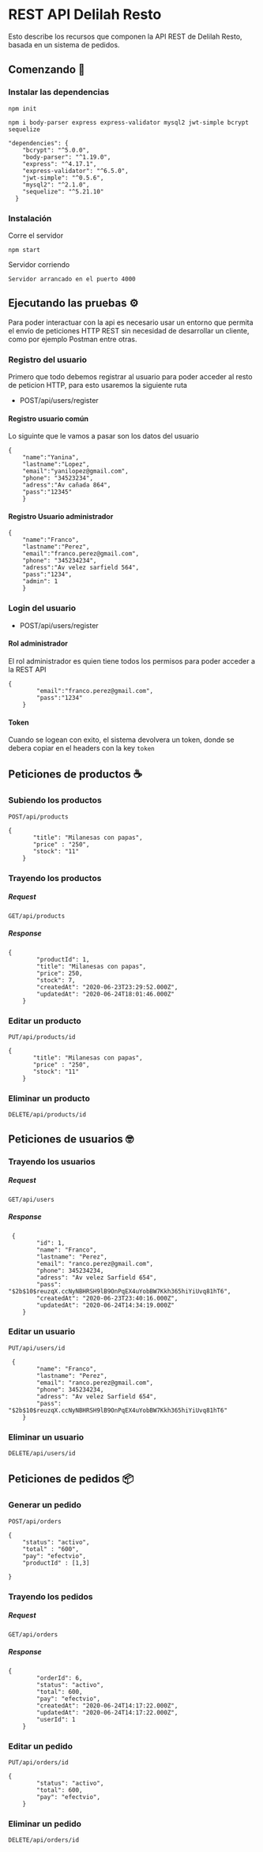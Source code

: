 # REST API Delilah Resto

Esto describe los recursos que componen la API REST de Delilah Resto, basada en un sistema de pedidos.

## Comenzando 🚀

### Instalar las dependencias 

`npm init`

`npm i body-parser express express-validator mysql2 jwt-simple bcrypt sequelize`

```
"dependencies": {
    "bcrypt": "^5.0.0",
    "body-parser": "^1.19.0",
    "express": "^4.17.1",
    "express-validator": "^6.5.0",
    "jwt-simple": "^0.5.6",
    "mysql2": "^2.1.0",
    "sequelize": "^5.21.10"
  }
```
### Instalación 

Corre el servidor

```
npm start
```
Servidor corriendo 

```
Servidor arrancado en el puerto 4000
```

## Ejecutando las pruebas ⚙️

Para poder interactuar con la api es necesario usar un entorno que permita el envío de peticiones HTTP REST sin necesidad de desarrollar un cliente, como por ejemplo Postman entre otras.

### Registro del usuario

Primero que todo debemos registrar al usuario para poder acceder al resto de peticion HTTP, para esto usaremos la siguiente ruta

* POST/api/users/register

#### Registro usuario común

Lo siguinte que le vamos a pasar son los datos del usuario

```
{
	"name":"Yanina",
	"lastname":"Lopez",
    "email":"yanilopez@gmail.com",
    "phone": "34523234",
    "adress":"Av cañada 864",
    "pass":"12345"
    }
```

#### Registro Usuario administrador

```
{
	"name":"Franco",
	"lastname":"Perez",
    "email":"franco.perez@gmail.com",
    "phone": "345234234",
    "adress":"Av velez sarfield 564",
    "pass":"1234",
	"admin": 1
    }
```

### Login del usuario

* POST/api/users/register

#### Rol administrador

El rol administrador es quien tiene todos los permisos para poder acceder a la REST API

```
{
        "email":"franco.perez@gmail.com",
        "pass":"1234"
    }
```

#### Token

Cuando se logean con exito, el sistema devolvera un token, donde se debera copiar en el headers con la key `token`

## Peticiones de productos ☕

### Subiendo los productos

```
POST/api/products
```
```
{
       "title": "Milanesas con papas",
       "price" : "250",
       "stock": "11"
    }
```

### Trayendo los productos

##### Request

```
GET/api/products
```

##### Response

```
{
        "productId": 1,
        "title": "Milanesas con papas",
        "price": 250,
        "stock": 7,
        "createdAt": "2020-06-23T23:29:52.000Z",
        "updatedAt": "2020-06-24T18:01:46.000Z"
    }
```

### Editar un producto

```
PUT/api/products/id
```

```
{
       "title": "Milanesas con papas",
       "price" : "250",
       "stock": "11"
    }
```

### Eliminar un producto

```
DELETE/api/products/id
```


## Peticiones de usuarios 🤓

### Trayendo los usuarios

##### Request

```
GET/api/users
```

##### Response

```
 {
        "id": 1,
        "name": "Franco",
        "lastname": "Perez",
        "email": "ranco.perez@gmail.com",
        "phone": 345234234,
        "adress": "Av velez Sarfield 654",
        "pass": "$2b$10$reuzqX.ccNyNBHRSH9lB9OnPqEX4uYobBW7Kkh365hiYiUvq81hT6",
        "createdAt": "2020-06-23T23:40:16.000Z",
        "updatedAt": "2020-06-24T14:34:19.000Z"
    }
```

### Editar un usuario

```
PUT/api/users/id
```

```
 {
        "name": "Franco",
        "lastname": "Perez",
        "email": "ranco.perez@gmail.com",
        "phone": 345234234,
        "adress": "Av velez Sarfield 654",
        "pass": "$2b$10$reuzqX.ccNyNBHRSH9lB9OnPqEX4uYobBW7Kkh365hiYiUvq81hT6"
    }
```

### Eliminar un usuario

```
DELETE/api/users/id
```


## Peticiones de pedidos 📦

### Generar un pedido

```
POST/api/orders
```

```
{
	"status": "activo",
	"total" : "600",
	"pay": "efectvio",
	"productId" : [1,3]
	
}
```


### Trayendo los pedidos

##### Request

```
GET/api/orders
```

##### Response

```
{
        "orderId": 6,
        "status": "activo",
        "total": 600,
        "pay": "efectvio",
        "createdAt": "2020-06-24T14:17:22.000Z",
        "updatedAt": "2020-06-24T14:17:22.000Z",
        "userId": 1
    }
```

### Editar un pedido

```
PUT/api/orders/id
```

```
{
        "status": "activo",
        "total": 600,
        "pay": "efectvio",
    }
```

### Eliminar un pedido

```
DELETE/api/orders/id
```

